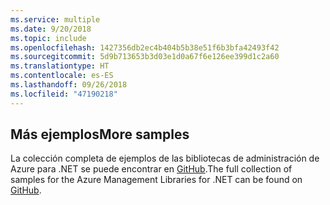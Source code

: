 ```yaml
---
ms.service: multiple
ms.date: 9/20/2018
ms.topic: include
ms.openlocfilehash: 1427356db2ec4b404b5b38e51f6b3bfa42493f42
ms.sourcegitcommit: 5d9b713653b3d03e1d0a67f6e126ee399d1c2a60
ms.translationtype: HT
ms.contentlocale: es-ES
ms.lasthandoff: 09/26/2018
ms.locfileid: "47190218"
---
```

## <a name="more-samples"></a><span data-ttu-id="aa958-101">Más ejemplos</span><span class="sxs-lookup"><span data-stu-id="aa958-101">More samples</span></span>

<span data-ttu-id="aa958-102">La colección completa de ejemplos de las bibliotecas de administración de Azure para .NET se puede encontrar en [GitHub](https://github.com/Azure/azure-sdk-for-net/blob/Fluent/README.md#sample-code).</span><span class="sxs-lookup"><span data-stu-id="aa958-102">The full collection of samples for the Azure Management Libraries for .NET can be found on [GitHub](https://github.com/Azure/azure-sdk-for-net/blob/Fluent/README.md#sample-code).</span></span>